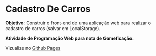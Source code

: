 # Cadastro De Carros

**Objetivo**: Construir o front-end de uma aplicação web para realizar o cadastro de carros (salvar em LocalStorage).

**Atividade de Programação Web para nota de Gameficação.**

Vizualize no [Github Pages](https://dangaki.github.io/cadastro-de-carros/)